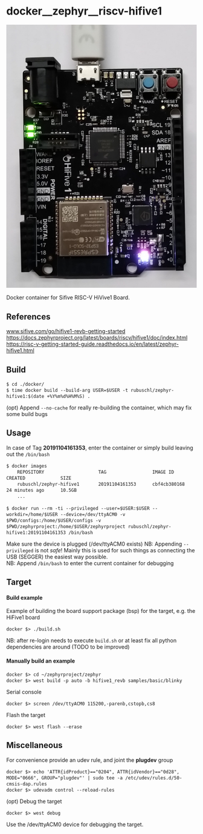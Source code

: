 # docker__zephyr__riscv-hifive1

![SiFive_HiFive1_RevB](pics/sifive_hifive1_revb.jpg)

Docker container for Sifive RISC-V HiVive1 Board.  


## References

www.sifive.com/go/hifive1-revb-getting-started  
https://docs.zephyrproject.org/latest/boards/riscv/hifive1/doc/index.html  
https://risc-v-getting-started-guide.readthedocs.io/en/latest/zephyr-hifive1.html  


## Build

```
$ cd ./docker/
$ time docker build --build-arg USER=$USER -t rubuschl/zephyr-hifive1:$(date +%Y%m%d%H%M%S) .
```

(opt) Append ``--no-cache`` for really re-building the container, which may fix some build bugs  


## Usage

In case of Tag **20191104161353**, enter the container or simply build leaving out the ``/bin/bash``  

```
$ docker images
    REPOSITORY                    TAG                 IMAGE ID            CREATED             SIZE
    rubuschl/zephyr-hifive1       20191104161353      cbf4cb380168        24 minutes ago      10.5GB
    ...

$ docker run --rm -ti --privileged --user=$USER:$USER --workdir=/home/$USER --device=/dev/ttyACM0 -v $PWD/configs:/home/$USER/configs -v $PWD/zephyrproject:/home/$USER/zephyrproject rubuschl/zephyr-hifive1:20191104161353 /bin/bash
```

Make sure the device is plugged (/dev/ttyACM0 exists)
NB: Appending ``--privileged`` is not _safe_! Mainly this is used for such things as connecting the USB (SEGGER) the easiest way possible.  
NB: Append ``/bin/bash`` to enter the current container for debugging  


## Target

#### Build example

Example of building the board support package (bsp) for the target, e.g. the HiFive1 board  

```
docker $> ./build.sh
```

NB: after re-login needs to execute ``build.sh`` or at least fix all python dependencies are around (TODO to be improved)  


#### Manually build an example  

```
docker $> cd ~/zephyrproject/zephyr
docker $> west build -p auto -b hifive1_revb samples/basic/blinky
```

Serial console  

```
docker $> screen /dev/ttyACM0 115200,-parenb,cstopb,cs8
```

Flash the target  

```
docker $> west flash --erase
```


## Miscellaneous

For convenience provide an udev rule, and joint the **plugdev** group  

```
docker $> echo 'ATTR{idProduct}=="0204", ATTR{idVendor}=="0d28", MODE="0666", GROUP="plugdev"' | sudo tee -a /etc/udev/rules.d/50-cmsis-dap.rules
docker $> udevadm control --reload-rules
```

(opt) Debug the target  

```
docker $> west debug
```

Use the /dev/ttyACM0 device for debugging the target.  
